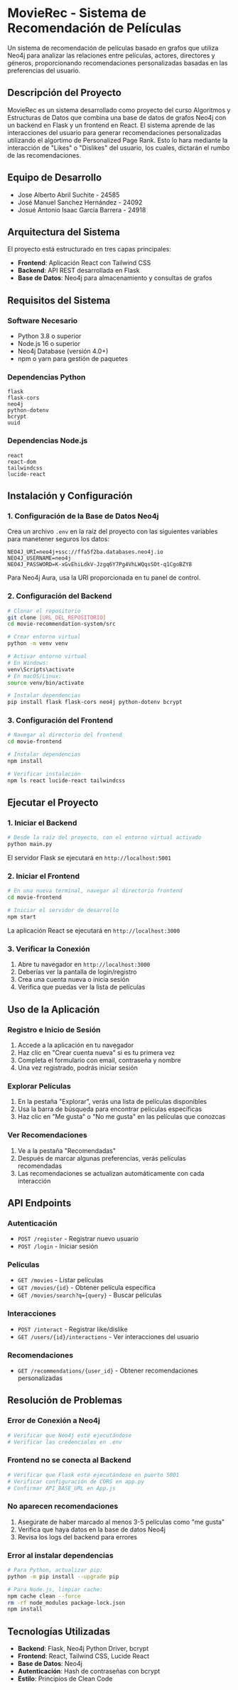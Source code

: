 # MovieRec - Sistema de Recomendación de Películas

Un sistema de recomendación de películas basado en grafos que utiliza Neo4j para analizar las relaciones entre películas, actores, directores y géneros, proporcionando recomendaciones personalizadas basadas en las preferencias del usuario.

## Descripción del Proyecto

MovieRec es un sistema desarrollado como proyecto del curso Algoritmos y Estructuras de Datos que combina una base de datos de grafos Neo4j con un backend en Flask y un frontend en React. El sistema aprende de las interacciones del usuario para generar recomendaciones personalizadas utilizando el algortimo de Personalized Page Rank. Esto lo hara mediante la interacción de "Likes" o "Dislikes" del usuario, los cuales, dictarán el rumbo de las recomendaciones.

## Equipo de Desarrollo

- Jose Alberto Abril Suchite - 24585
- José Manuel Sanchez Hernández - 24092
- Josué Antonio Isaac García Barrera - 24918

## Arquitectura del Sistema

El proyecto está estructurado en tres capas principales:

- **Frontend**: Aplicación React con Tailwind CSS
- **Backend**: API REST desarrollada en Flask
- **Base de Datos**: Neo4j para almacenamiento y consultas de grafos

## Requisitos del Sistema

### Software Necesario

- Python 3.8 o superior
- Node.js 16 o superior
- Neo4j Database (versión 4.0+)
- npm o yarn para gestión de paquetes

### Dependencias Python

```
flask
flask-cors
neo4j
python-dotenv
bcrypt
uuid
```

### Dependencias Node.js

```
react
react-dom
tailwindcss
lucide-react
```

## Instalación y Configuración

### 1. Configuración de la Base de Datos Neo4j

Crea un archivo `.env` en la raíz del proyecto con las siguientes variables para manetener seguros los datos:

```env
NEO4J_URI=neo4j+ssc://ffa5f2ba.databases.neo4j.io
NEO4J_USERNAME=neo4j
NEO4J_PASSWORD=K-xGvEhiLdkV-Jzgq6Y7Pg4VhLWQqsSOt-q1CgoBZY8
```

Para Neo4j Aura, usa la URI proporcionada en tu panel de control.

### 2. Configuración del Backend

```bash
# Clonar el repositorio
git clone [URL_DEL_REPOSITORIO]
cd movie-recommendation-system/src

# Crear entorno virtual
python -m venv venv

# Activar entorno virtual
# En Windows:
venv\Scripts\activate
# En macOS/Linux:
source venv/bin/activate

# Instalar dependencias
pip install flask flask-cors neo4j python-dotenv bcrypt
```

### 3. Configuración del Frontend

```bash
# Navegar al directorio del frontend
cd movie-frontend

# Instalar dependencias
npm install

# Verificar instalación
npm ls react lucide-react tailwindcss
```

## Ejecutar el Proyecto

### 1. Iniciar el Backend

```bash
# Desde la raíz del proyecto, con el entorno virtual activado
python main.py
```

El servidor Flask se ejecutará en `http://localhost:5001`

### 2. Iniciar el Frontend

```bash
# En una nueva terminal, navegar al directorio frontend
cd movie-frontend

# Iniciar el servidor de desarrollo
npm start
```

La aplicación React se ejecutará en `http://localhost:3000`

### 3. Verificar la Conexión

1. Abre tu navegador en `http://localhost:3000`
2. Deberías ver la pantalla de login/registro
3. Crea una cuenta nueva o inicia sesión
4. Verifica que puedas ver la lista de películas

## Uso de la Aplicación

### Registro e Inicio de Sesión

1. Accede a la aplicación en tu navegador
2. Haz clic en "Crear cuenta nueva" si es tu primera vez
3. Completa el formulario con email, contraseña y nombre
4. Una vez registrado, podrás iniciar sesión

### Explorar Películas

1. En la pestaña "Explorar", verás una lista de películas disponibles
2. Usa la barra de búsqueda para encontrar películas específicas
3. Haz clic en "Me gusta" o "No me gusta" en las películas que conozcas

### Ver Recomendaciones

1. Ve a la pestaña "Recomendadas"
2. Después de marcar algunas preferencias, verás películas recomendadas
3. Las recomendaciones se actualizan automáticamente con cada interacción

## API Endpoints

### Autenticación
- `POST /register` - Registrar nuevo usuario
- `POST /login` - Iniciar sesión

### Películas
- `GET /movies` - Listar películas
- `GET /movies/{id}` - Obtener película específica
- `GET /movies/search?q={query}` - Buscar películas

### Interacciones
- `POST /interact` - Registrar like/dislike
- `GET /users/{id}/interactions` - Ver interacciones del usuario

### Recomendaciones
- `GET /recommendations/{user_id}` - Obtener recomendaciones personalizadas

## Resolución de Problemas

### Error de Conexión a Neo4j

```bash
# Verificar que Neo4j esté ejecutándose
# Verificar las credenciales en .env
```

### Frontend no se conecta al Backend

```bash
# Verificar que Flask esté ejecutándose en puerto 5001
# Verificar configuración de CORS en app.py
# Confirmar API_BASE_URL en App.js
```

### No aparecen recomendaciones

1. Asegúrate de haber marcado al menos 3-5 películas como "me gusta"
2. Verifica que haya datos en la base de datos Neo4j
3. Revisa los logs del backend para errores

### Error al instalar dependencias

```bash
# Para Python, actualizar pip:
python -m pip install --upgrade pip

# Para Node.js, limpiar cache:
npm cache clean --force
rm -rf node_modules package-lock.json
npm install
```

## Tecnologías Utilizadas

- **Backend**: Flask, Neo4j Python Driver, bcrypt
- **Frontend**: React, Tailwind CSS, Lucide React
- **Base de Datos**: Neo4j
- **Autenticación**: Hash de contraseñas con bcrypt
- **Estilo**: Principios de Clean Code